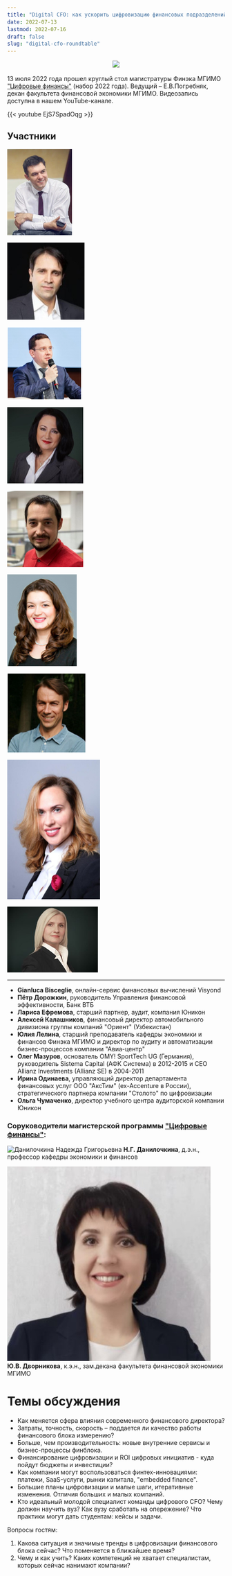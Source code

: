 ```yaml
---
title: "Digital CFO: как ускорить цифровизацию финансовых подразделений?"
date: 2022-07-13
lastmod: 2022-07-16
draft: false
slug: "digital-cfo-roundtable"
---
```


[digital]: /program/masters/digital-finance
[econ-badge-mag]: https://img.shields.io/badge/Экономика-Цифровые_финансы-1EB3A1

<center>

[![][econ-badge-mag]][digital]

</center>

13 июля 2022 года прошел круглый стол магистратуры Финэка МГИМО ["Цифровые финансы"][digital] (набор 2022 года). Ведущий – Е.В.Погребняк, декан факультета финансовой экономики МГИМО.
Видеозапись доступна в нашем YouTube-канале.

{{< youtube EjS7SpadOqg >}}

## Участники

<img
    src="/images/person/epogrebnyak2.jpg"
    alt="Погребняк Евгений Владимирович"
    title="Погребняк Евгений Владимирович"
    class="rounded-photo float-right mr-1"
/>

<img
    src="gianluca-bisceglie.png"
    alt="Gianluca Bisceglie"
    title="Gianluca Bisceglie"
    class="rounded-photo float-left mr-1"
/>

<img
    src="pyotr-dorozhkin.png"
    alt="Пётр Дорожкин"
    title="Пётр Дорожкин"
    class="rounded-photo float-right mr-1"
/>

<img
    src="larisa-efremova.png"
    alt="Лариса Ефремова"
    title="Лариса Ефремова"
    class="rounded-photo float-left mr-1"
/>

<img
    src="aleksey-kalashnikov.png"
    alt="Алексей Калашников"
    title="Алексей Калашников"
    class="rounded-photo float-right mr-1"
/>

<img
    src="juliya-lelina.png"
    alt="Юлия Лелина"
    title="Юлия Лелина"
    class="rounded-photo float-left mr-1"
/>

<img
    src="oleg-mazurov.png"
    alt="Олег Мазуров"
    title="Олег Мазуров"
    class="rounded-photo float-right mr-1"
/>

<img
    src="irina-odinaeva.png"
    alt="Ирина Одинаева"
    title="Ирина Одинаева"
    class="rounded-photo float-left mr-1"
/>

<img
    src="olga-chumachenko.png"
    alt="Ольга Чумаченко"
    title="Ольга Чумаченко"
    class="rounded-photo float-right mr-1"
/>

---

- **Gianluca Bisceglie**, онлайн-сервис финансовых вычислений Visyond
- **Пётр Дорожкин**, руководитель Управления финансовой эффективности, Банк ВТБ
- **Лариса Ефремова**, старший партнер, аудит, компания Юникон
- **Алексей Калашников**, финансовый директор автомобильного дивизиона группы компаний "Ориент" (Узбекистан)
- **Юлия Лелина**, старший преподаватель кафедры экономики и финансов Финэка МГИМО и директор по аудиту и автоматизации бизнес-процессов компании "Авиа-центр"
- **Олег Мазуров**, основатель OMY! SportTech UG (Германия), руководитель Sistema Capital (АФК Система) в 2012-2015 и CEO Allianz Investments (Allianz SE) в 2004-2011
- **Ирина Одинаева**, управляющий директор департамента финансовых услуг ООО "АксТим" (ex-Accenture в России), стратегического партнера компании "Столото" по цифровизации
- **Ольга Чумаченко**, директор учебного центра аудиторской компании Юникон

### Соруководители магистерской программы ["Цифровые финансы"][digital]:

<img
    src="https://mgimo.ru/upload/iblock/e2a/danilochkina.jpg"
    alt="Данилочкина Надежда Григорьевна"
    title="Данилочкина Надежда Григорьевна"
    class="rounded-photo float-left mr-1"
/>
**Н.Г. Данилочкина**, д.э.н., профессор кафедры экономики и финансов

<img
    src="/images/person/dvornikova2.jpg"
    alt="Дворникова Юлия Владимировна"
    title="Дворникова Юлия Владимировна"
    class="rounded-photo float-left mr-1"
/>
**Ю.В. Дворникова**, к.э.н., зам.декана факультета финансовой экономики МГИМО

# Темы обсуждения

- Как меняется сфера влияния современного финансового директора?
- Затраты, точность, скорость – поддается ли качество работы финансового блока измерению?
- Больше, чем производительность: новые внутренние сервисы и бизнес-процессы финблока.
- Финансирование цифровизации и ROI цифровых инициатив - куда пойдут бюджеты и инвестиции?
- Как компании могут воспользоваться финтех-инновациями: платежи, SaaS-услуги, рынки капитала, "embedded finance".
- Большие планы цифровизации и малые шаги, итеративные изменения. Отличия больших и малых компаний.
- Кто идеальный молодой специалист команды цифрового CFO? Чему должен научить вуз? Как вузу сработать на опережение? Что практики могут дать студентам: кейсы и задачи.

Вопросы гостям:

1. Какова ситуация и значимые тренды в цифровизации финансового блока сейчас? Что поменяется в ближайшее время?
2. Чему и как учить? Каких компетенций не хватает специалистам, которых сейчас нанимают компании?

<!--

Приглашаются абитуриенты магистерской программы ["Цифровые финансы"][digital], а также студенты и преподаватели. Для участия необходимо [зарегистрироваться](https://docs.google.com/forms/d/e/1FAIpQLSdTbeQ3aTncwYZil2nZ0zfR2mSi7UtnefrjqdvH7iPVgebGcQ/viewform).

-->
